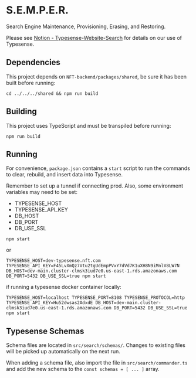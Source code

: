 # S.E.M.P.E.R.

Search Engine Maintenance, Provisioning, Erasing, and Restoring.

Please see [Notion - Typesense-Website-Search](https://www.notion.so/immutableholdings/Typesense-Website-Search-f8d2656e67d242659f423882042228e0) for details on our use of Typesense.

## Dependencies

This project depends on `NFT-backend/packages/shared`, be sure it has been built before running:

`cd ../../../shared && npm run build`

## Building

This project uses TypeScript and must be transpiled before running:

`npm run build`

## Running

For convenience, `package.json` contains a `start` script to run the commands to clear, rebuild, and insert data into Typesense.

Remember to set up a tunnel if connecting prod. Also, some environment variables may need to be set:
- TYPESENSE_HOST
- TYPESENSE_API_KEY
- DB_HOST
- DB_PORT
- DB_USE_SSL

`npm start`

or

`TYPESENSE_HOST=dev-typesense.nft.com TYPESENSE_API_KEY=F45LvXmQz7Vtu2tgUdEmpPVxY7dVd7K1uXH8N9iMnlV8LW7N DB_HOST=dev-main.cluster-clmsk3iud7e0.us-east-1.rds.amazonaws.com DB_PORT=5432 DB_USE_SSL=true npm start`

if running a typesense docker container locally:

`TYPESENSE_HOST=localhost TYPESENSE_PORT=8108 TYPESENSE_PROTOCOL=http TYPESENSE_API_KEY=Hu52dwsas2AdxdE DB_HOST=dev-main.cluster-clmsk3iud7e0.us-east-1.rds.amazonaws.com DB_PORT=5432 DB_USE_SSL=true npm start`

## Typesense Schemas

Schema files are located in `src/search/schemas/`. Changes to existing files will be picked up automatically on the next run.

When adding a schema file, also import the file in `src/search/commander.ts` and add the new schema to the `const schemas = [ ... ]` array.
